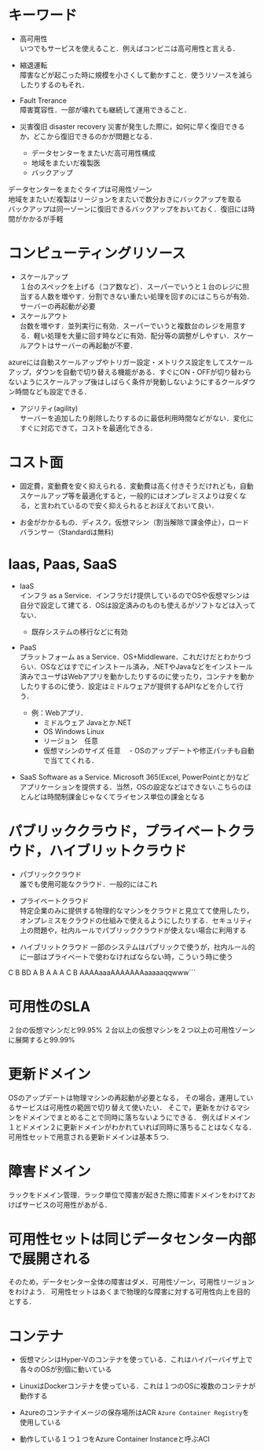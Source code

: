 

# キーワード
- 高可用性  
いつでもサービスを使えること．例えばコンビニは高可用性と言える．

- 縮退運転  
障害などが起こった時に規模を小さくして動かすこと．使うリソースを減らしたりするのもそれ．

- Fault Trerance  
障害寛容性．一部が壊れても継続して運用できること．

- 災害復旧 disaster recovery
災害が発生した際に，如何に早く復旧できるか，どこから復旧できるのかが問題となる．  
    - データセンターをまたいだ高可用性構成
    - 地域をまたいだ複製医
    - バックアップ

データセンターをまたぐタイプは可用性ゾーン  
地域をまたいだ複製はリージョンをまたいで数分おきにバックアップを取る  
バックアップは同一ゾーンに復旧できるバックアップをおいておく．復旧には時間がかかるが手軽

# コンピューティングリソース
- スケールアップ  
１台のスペックを上げる（コア数など）．スーパーでいうと１台のレジに担当する人数を増やす．分割できない重たい処理を回すのにはこちらが有効．サーバーの再起動が必要
- スケールアウト  
台数を増やす．並列実行に有効．スーパーでいうと複数台のレジを用意する．軽い処理を大量に回す時などに有効．配分等の調整がしやすい．スケールアウトはサーバーの再起動が不要．

azureには自動スケールアップやトリガー設定・メトリクス設定をしてスケールアップ，ダウンを自動で切り替える機能がある．すぐにON・OFFが切り替わらないようにスケールアップ後はしばらく条件が発動しないようにするクールダウン時間なども設定できる．

- アジリティ(agility)  
サーバーを追加したり削除したりするのに最低利用時間などがない．変化にすぐに対応できて，コストを最適化できる．


# コスト面
- 固定費，変動費を安く抑えられる．変動費は高く付きそうだけれども，自動スケールアップ等を最適化すると，一般的にはオンプレミスよりは安くなる，と言われているので安く抑えられるとおぼえておいて良い．  

- お金がかかるもの．ディスク，仮想マシン（割当解除で課金停止），ロードバランサー（Standardは無料)

# Iaas, Paas, SaaS
- IaaS  
インフラ as a Service．インフラだけ提供しているのでOSや仮想マシンは自分で設定して建てる．OSは設定済みのものも使えるがソフトなどは入ってない．
  - 既存システムの移行などに有効
- PaaS  
プラットフォーム as a Service．OS+Middleware．これだけだとわかりづらい．OSなどはすでにインストール済み，.NETやJavaなどをインストール済みでユーザはWebアプリを動かしたりするのに使ったり，コンテナを動かしたりするのに使う．設定はミドルウェアが提供するAPIなどを介して行う．
  - 例：Webアプリ．
      - ミドルウェア  Javaとか.NET
      - OS Windows Linux
      - リージョン　任意
      - 仮想マシンのサイズ  任意
　- OSのアップデートや修正パッチも自動で当ててくれる．

- SaaS
Software as a Service. Microsoft 365(Excel, PowerPointとか)などアプリケーションを提供する．当然，OSの設定などはできない.こちらのほとんどは時間制課金じゃなくてライセンス単位の課金となる

# パブリッククラウド，プライベートクラウド，ハイブリットクラウド
- パブリッククラウド  
誰でも使用可能なクラウド．一般的にはこれ

- プライベートクラウド  
特定企業のみに提供する物理的なマシンをクラウドと見立てて使用したり，オンプレミスをクラウドの仕組みで使えるようにしたりする．セキュリティ上の問題や，社内ルールでパブリッククラウドが使えない場合に利用する

- ハイブリットクラウド
一部のシステムはパブリックで使うが，社内ルール的に一部はプライベートで使わなければならない時，こういう時に使う

C
B
BD
A
B
A
A
A
C
B
AAAAaaaAAAAAAAaaaaaqqwww```

# 可用性のSLA
２台の仮想マシンだと99.95%
２台以上の仮想マシンを２つ以上の可用性ゾーンに展開すると99.99%


# 更新ドメイン
OSのアップデートは物理マシンの再起動が必要となる，
その場合，運用しているサービスは可用性の範囲で切り替えて使いたい．
そこで，更新をかけるマシンをドメインでまとめることで同時に落ちないようにできる．
例えばドメイン１とドメイン２に更新ドメインがわかれていれば同時に落ちることはなくなる．
可用性セットで用意される更新ドメインは基本５つ．

# 障害ドメイン
ラックをドメイン管理．ラック単位で障害が起きた際に障害ドメインをわけておけばサービスの可用性があがる．

# 可用性セットは同じデータセンター内部で展開される
そのため，データセンター全体の障害はダメ．可用性ゾーン，可用性リージョンをわけよう．
可用性セットはあくまで物理的な障害に対する可用性向上を目的とする．

# コンテナ
- 仮想マシンはHyper-Vのコンテナを使っている．これはハイパーバイザ上で各々のOSが別個に動いている

- LinuxはDockerコンテナを使っている．これは１つのOSに複数のコンテナが動作する

- Azureのコンテナイメージの保存場所はACR `Azure Container Registry`を使用している

- 動作している１つ１つをAzure Container Instanceと呼ぶACI







